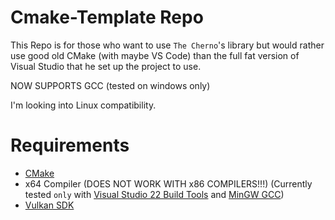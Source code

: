 # Cmake-Template Repo

This Repo is for those who want to use `The Cherno`'s library but would rather use good old CMake (with maybe VS Code) than the full fat version of Visual Studio that he set up the project to use. 

NOW SUPPORTS GCC (tested on windows only)

I'm looking into Linux compatibility.

# Requirements
- [CMake](https://cmake.org/)
- x64 Compiler (DOES NOT WORK WITH x86 COMPILERS!!!) (Currently tested `only` with [Visual Studio 22 Build Tools](https://visualstudio.microsoft.com/downloads/) and [MinGW GCC](https://github.com/niXman/mingw-builds-binaries/releases))
- [Vulkan SDK](https://vulkan.lunarg.com/sdk/home#windows)
